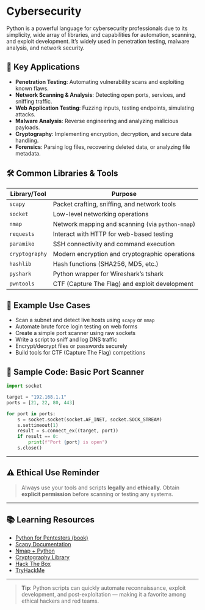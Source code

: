 # Cybersecurity

Python is a powerful language for cybersecurity professionals due to its simplicity, wide array of libraries, and capabilities for automation, scanning, and exploit development. It’s widely used in penetration testing, malware analysis, and network security.

## 🔐 Key Applications

- **Penetration Testing**: Automating vulnerability scans and exploiting known flaws.
- **Network Scanning & Analysis**: Detecting open ports, services, and sniffing traffic.
- **Web Application Testing**: Fuzzing inputs, testing endpoints, simulating attacks.
- **Malware Analysis**: Reverse engineering and analyzing malicious payloads.
- **Cryptography**: Implementing encryption, decryption, and secure data handling.
- **Forensics**: Parsing log files, recovering deleted data, or analyzing file metadata.

## 🛠️ Common Libraries & Tools

| Library/Tool   | Purpose                                          |
| -------------- | ------------------------------------------------ |
| `scapy`        | Packet crafting, sniffing, and network tools     |
| `socket`       | Low-level networking operations                  |
| `nmap`         | Network mapping and scanning (via `python-nmap`) |
| `requests`     | Interact with HTTP for web-based testing         |
| `paramiko`     | SSH connectivity and command execution           |
| `cryptography` | Modern encryption and cryptographic operations   |
| `hashlib`      | Hash functions (SHA256, MD5, etc.)               |
| `pyshark`      | Python wrapper for Wireshark’s tshark            |
| `pwntools`     | CTF (Capture The Flag) and exploit development   |

## 🧪 Example Use Cases

- Scan a subnet and detect live hosts using `scapy` or `nmap`
- Automate brute force login testing on web forms
- Create a simple port scanner using raw sockets
- Write a script to sniff and log DNS traffic
- Encrypt/decrypt files or passwords securely
- Build tools for CTF (Capture The Flag) competitions

## 🧱 Sample Code: Basic Port Scanner

```python
import socket

target = "192.168.1.1"
ports = [21, 22, 80, 443]

for port in ports:
    s = socket.socket(socket.AF_INET, socket.SOCK_STREAM)
    s.settimeout(1)
    result = s.connect_ex((target, port))
    if result == 0:
        print(f"Port {port} is open")
    s.close()
```

---

## ⚠️ Ethical Use Reminder

> Always use your tools and scripts **legally** and **ethically**. Obtain **explicit permission** before scanning or testing any systems.

---

## 📚 Learning Resources

- [Python for Pentesters (book)](https://www.packtpub.com/product/python-for-penetration-testers/9781788995238)
- [Scapy Documentation](https://scapy.readthedocs.io/)
- [Nmap + Python](https://xael.org/pages/python-nmap-en.html)
- [Cryptography Library](https://cryptography.io/en/latest/)
- [Hack The Box](https://www.hackthebox.com/)
- [TryHackMe](https://tryhackme.com/)

---

> **Tip**: Python scripts can quickly automate reconnaissance, exploit development, and post-exploitation — making it a favorite among ethical hackers and red teams.
